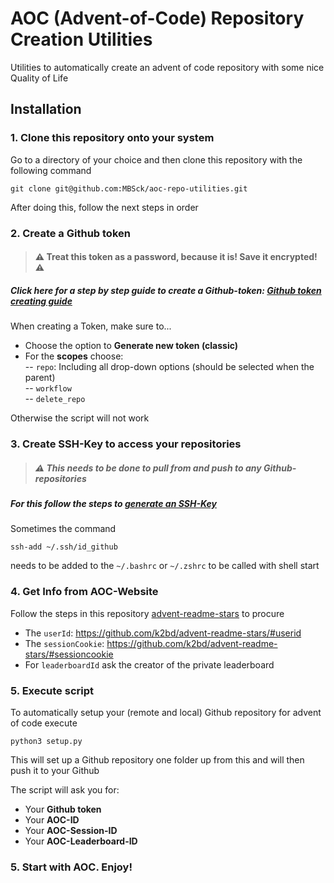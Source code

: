 # AOC (Advent-of-Code) Repository Creation Utilities
Utilities to automatically create an advent of code repository with some nice Quality
of Life

## Installation
### 1. Clone this repository onto your system
Go to a directory of your choice and then clone this repository with the following command
```
git clone git@github.com:MBSck/aoc-repo-utilities.git
```
After doing this, follow the next steps in order

### 2. Create a Github token
> #### :warning: Treat this token as a password, because it is! Save it encrypted! :warning:
##### Click here for a step by step guide to create a Github-token: [Github token creating guide](https://docs.github.com/en/authentication/keeping-your-account-and-data-secure/creating-a-personal-access-token)

When creating a Token, make sure to...

* Choose the option to **Generate new token (classic)**
* For the **scopes** choose:<br>
-- `repo`: Including all drop-down options (should be selected when the parent)<br>
-- `workflow`<br>
-- `delete_repo`<br>

Otherwise the script will not work

### 3. Create SSH-Key to access your repositories
> ##### :warning: This needs to be done to pull from and push to **any** Github-repositories
##### For this follow the steps to [generate an SSH-Key](https://docs.github.com/en/github-ae@latest/authentication/connecting-to-github-with-ssh/generating-a-new-ssh-key-and-adding-it-to-the-ssh-agent)

Sometimes the command
```
ssh-add ~/.ssh/id_github
```
needs to be added to the `~/.bashrc` or `~/.zshrc` to be called with shell start


### 4. Get Info from AOC-Website
Follow the steps in this repository [advent-readme-stars](https://github.com/k2bd/advent-readme-stars)
to procure
* The `userId`: https://github.com/k2bd/advent-readme-stars/#userid
* The `sessionCookie`: https://github.com/k2bd/advent-readme-stars/#sessioncookie
* For `leaderboardId` ask the creator of the private leaderboard

### 5. Execute script
To automatically setup your (remote and local) Github repository for advent of code execute
```
python3 setup.py
```
This will set up a Github repository one folder up from this and will then push it to your
Github

The script will ask you for:

* Your **Github token**
* Your **AOC-ID**
* Your **AOC-Session-ID**
* Your **AOC-Leaderboard-ID**


### 5. Start with AOC. Enjoy!
